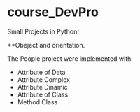# course_DevPro
Small Projects in Python!

**Obeject and orientation.

The People project were implemented with:
* Attribute of Data 
* Attribute Complex 
* Attribute Dinamic 
* Attribute of Class
* Method Class
